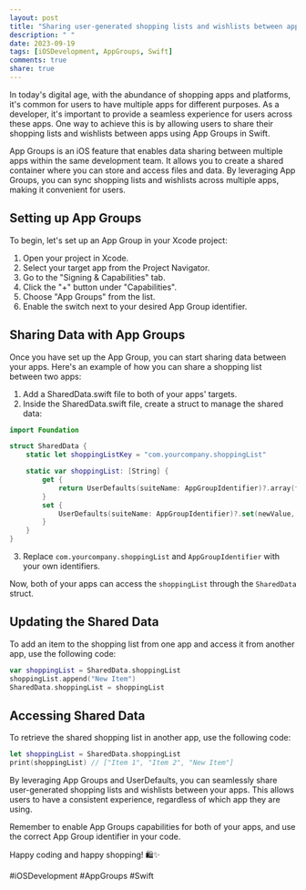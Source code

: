 ```yaml
---
layout: post
title: "Sharing user-generated shopping lists and wishlists between apps with App Groups in Swift"
description: " "
date: 2023-09-19
tags: [iOSDevelopment, AppGroups, Swift]
comments: true
share: true
---
```


In today's digital age, with the abundance of shopping apps and platforms, it's common for users to have multiple apps for different purposes. As a developer, it's important to provide a seamless experience for users across these apps. One way to achieve this is by allowing users to share their shopping lists and wishlists between apps using App Groups in Swift.

App Groups is an iOS feature that enables data sharing between multiple apps within the same development team. It allows you to create a shared container where you can store and access files and data. By leveraging App Groups, you can sync shopping lists and wishlists across multiple apps, making it convenient for users.

## Setting up App Groups

To begin, let's set up an App Group in your Xcode project:

1. Open your project in Xcode.
2. Select your target app from the Project Navigator.
3. Go to the "Signing & Capabilities" tab.
4. Click the "+" button under "Capabilities".
5. Choose "App Groups" from the list.
6. Enable the switch next to your desired App Group identifier. 

## Sharing Data with App Groups

Once you have set up the App Group, you can start sharing data between your apps. Here's an example of how you can share a shopping list between two apps:

1. Add a SharedData.swift file to both of your apps' targets.
2. Inside the SharedData.swift file, create a struct to manage the shared data:

```swift
import Foundation

struct SharedData {
    static let shoppingListKey = "com.yourcompany.shoppingList"

    static var shoppingList: [String] {
        get {
            return UserDefaults(suiteName: AppGroupIdentifier)?.array(forKey: shoppingListKey) as? [String] ?? []
        }
        set {
            UserDefaults(suiteName: AppGroupIdentifier)?.set(newValue, forKey: shoppingListKey)
        }
    }
}
```

3. Replace `com.yourcompany.shoppingList` and `AppGroupIdentifier` with your own identifiers.

Now, both of your apps can access the `shoppingList` through the `SharedData` struct.

## Updating the Shared Data

To add an item to the shopping list from one app and access it from another app, use the following code:

```swift
var shoppingList = SharedData.shoppingList
shoppingList.append("New Item")
SharedData.shoppingList = shoppingList
```

## Accessing Shared Data

To retrieve the shared shopping list in another app, use the following code:

```swift
let shoppingList = SharedData.shoppingList
print(shoppingList) // ["Item 1", "Item 2", "New Item"]
```

By leveraging App Groups and UserDefaults, you can seamlessly share user-generated shopping lists and wishlists between your apps. This allows users to have a consistent experience, regardless of which app they are using.

Remember to enable App Groups capabilities for both of your apps, and use the correct App Group identifier in your code.

Happy coding and happy shopping! 🛍️✨

#iOSDevelopment #AppGroups #Swift